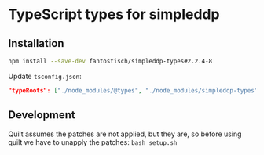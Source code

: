 # TypeScript types for simpleddp

## Installation

```sh
npm install --save-dev fantostisch/simpleddp-types#2.2.4-8
```

Update `tsconfig.json`:

```json
"typeRoots": ["./node_modules/@types", "./node_modules/simpleddp-types"],
```

## Development
Quilt assumes the patches are not applied, but they are, so before using quilt
we have to unapply the patches: `bash setup.sh`
